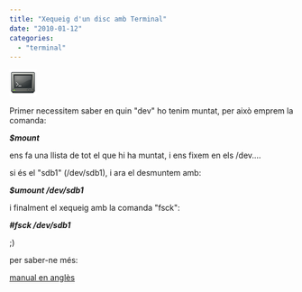 ```yaml
---
title: "Xequeig d'un disc amb Terminal"
date: "2010-01-12"
categories: 
  - "terminal"
---
```


![terminal](images/Gnome-terminal.png)

Primer necessitem saber en quin "dev" ho tenim muntat, per això emprem la comanda:

**_$mount_**

ens fa una llista de tot el que hi ha muntat, i ens fixem en els /dev....

si és el "sdb1" (/dev/sdb1), i ara el desmuntem amb:

_**$umount /dev/sdb1**_

i finalment el xequeig amb la comanda "fsck":

_**#fsck /dev/sdb1**_

;)

per saber-ne més:

[manual en anglès](http://www.manpagez.com/man/8/fsck/)

